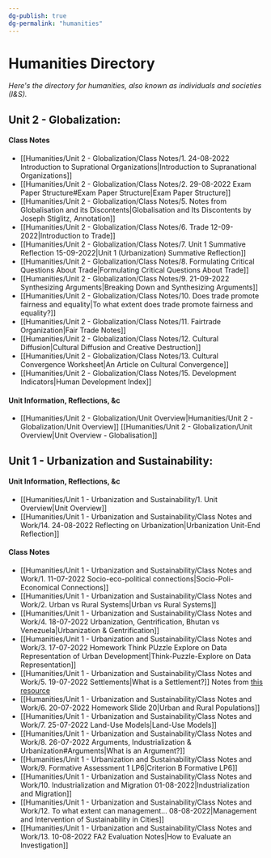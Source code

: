 ```yaml
---
dg-publish: true
dg-permalink: "humanities"
---
```

# Humanities Directory
*Here's the directory for humanities, also known as individuals and societies (I&S).*

## Unit 2 - Globalization: 

#### Class Notes 
- [[Humanities/Unit 2 - Globalization/Class Notes/1. 24-08-2022 Introduction to Suprational Organizations\|Introduction to Supranational Organizations]]
- [[Humanities/Unit 2 - Globalization/Class Notes/2. 29-08-2022 Exam Paper Structure#Exam Paper Structure\|Exam Paper Structure]] 
- [[Humanities/Unit 2 - Globalization/Class Notes/5. Notes from Globalisation and its Discontents\|Globalisation and Its Discontents by Joseph Stiglitz, Annotation]]
- [[Humanities/Unit 2 - Globalization/Class Notes/6. Trade 12-09-2022\|Introduction to Trade]]
- [[Humanities/Unit 2 - Globalization/Class Notes/7. Unit 1 Summative Reflection 15-09-2022\|Unit 1 (Urbanization) Summative Reflection]]
- [[Humanities/Unit 2 - Globalization/Class Notes/8. Formulating Critical Questions About Trade\|Formulating Critical Questions About Trade]]
- [[Humanities/Unit 2 - Globalization/Class Notes/9. 21-09-2022 Synthesizing Arguments\|Breaking Down and Synthesizing Arguments]]
- [[Humanities/Unit 2 - Globalization/Class Notes/10. Does trade promote fairness and equality\|To what extent does trade promote fairness and equality?]]
- [[Humanities/Unit 2 - Globalization/Class Notes/11. Fairtrade Organization\|Fair Trade Notes]]
- [[Humanities/Unit 2 - Globalization/Class Notes/12. Cultural Diffusion\|Cultural Diffusion and Creative Destruction]]
- [[Humanities/Unit 2 - Globalization/Class Notes/13. Cultural Convergence Worksheet\|An Article on Cultural Convergence]] 
- [[Humanities/Unit 2 - Globalization/Class Notes/15. Development Indicators\|Human Development Index]]
#### Unit Information, Reflections, &c 
- [[Humanities/Unit 2 - Globalization/Unit Overview\|Humanities/Unit 2 - Globalization/Unit Overview]] [[Humanities/Unit 2 - Globalization/Unit Overview\|Unit Overview - Globalisation]]

## Unit 1 - Urbanization and Sustainability: 
#### Unit Information, Reflections, &c 
- [[Humanities/Unit 1 - Urbanization and Sustainability/1. Unit Overview\|Unit Overview]]
- [[Humanities/Unit 1 - Urbanization and Sustainability/Class Notes and Work/14. 24-08-2022 Reflecting on Urbanization\|Urbanization Unit-End Reflection]]

#### Class Notes 
- [[Humanities/Unit 1 - Urbanization and Sustainability/Class Notes and Work/1. 11-07-2022 Socio-eco-political connections\|Socio-Poli-Economical Connections]]
- [[Humanities/Unit 1 - Urbanization and Sustainability/Class Notes and Work/2. Urban vs Rural Systems\|Urban vs Rural Systems]]
- [[Humanities/Unit 1 - Urbanization and Sustainability/Class Notes and Work/4. 18-07-2022 Urbanization, Gentrification, Bhutan vs Venezuela\|Urbanization & Gentrification]]
- [[Humanities/Unit 1 - Urbanization and Sustainability/Class Notes and Work/3. 17-07-2022 Homework Think PUzzle Explore on Data Representation of Urban Development\|Think-Puzzle-Explore on Data Representation]]
- [[Humanities/Unit 1 - Urbanization and Sustainability/Class Notes and Work/5. 19-07-2022 Settlements\|What is a Settlement?]] Notes from [this resource](https://drive.google.com/file/d/1Li-0sAVuZnjLtquoMEnvHqGl42-Hwu8I/view) 
- [[Humanities/Unit 1 - Urbanization and Sustainability/Class Notes and Work/6. 20-07-2022 Homework Slide 20\|Urban and Rural Populations]]
- [[Humanities/Unit 1 - Urbanization and Sustainability/Class Notes and Work/7. 25-07-2022 Land-Use Models\|Land-Use Models]]
- [[Humanities/Unit 1 - Urbanization and Sustainability/Class Notes and Work/8. 26-07-2022 Arguments, Industrialization & Urbanization#Arguments\|What is an Argument?]]
- [[Humanities/Unit 1 - Urbanization and Sustainability/Class Notes and Work/9. Formative Assessment 1 LP6\|Criterion B Formative LP6]]
- [[Humanities/Unit 1 - Urbanization and Sustainability/Class Notes and Work/10. Industrialization and Migration 01-08-2022\|Industrialization and Migration]]
- [[Humanities/Unit 1 - Urbanization and Sustainability/Class Notes and Work/12. To what extent can management... 08-08-2022\|Management and Intervention of Sustainability in Cities]]
- [[Humanities/Unit 1 - Urbanization and Sustainability/Class Notes and Work/13. 10-08-2022 FA2 Evaluation Notes\|How to Evaluate an Investigation]]